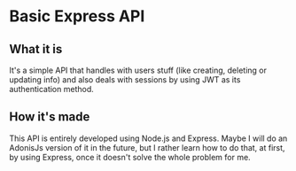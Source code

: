 # Basic Express API

## What it is

It's a simple API that handles with users stuff (like creating, deleting or updating info) and also deals with sessions by using JWT as its authentication method.

## How it's made

This API is entirely developed using Node.js and Express. Maybe I will do an AdonisJs version of it in the future, but I rather learn how to do that, at first, by using Express, once it doesn't solve the whole problem for me.
